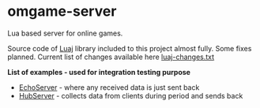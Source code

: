 # omgame-server

Lua based server for online games.

Source code of [Luaj](https://github.com/luaj/luaj) library included to this project almost fully. Some fixes planned.
Current list of changes available here [luaj-changes.txt](https://github.com/OMGAMESERVER/omgame-server/blob/main/omgame-server/luaj-changes.txt)

**List of examples - used for integration testing purpose**
- [EchoServer](https://github.com/OMGAMESERVER/omgame-server/tree/main/omgame-server/examples/echoServer) - where any received data is just sent back
- [HubServer](https://github.com/OMGAMESERVER/omgame-server/tree/main/omgame-server/examples/hubServer) - collects data from clients during period and sends back 
